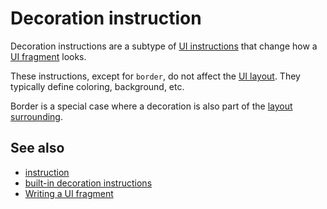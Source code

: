 # Decoration instruction

Decoration instructions are a subtype of [UI instructions](def://) that change how a
[UI fragment](def://) looks.

These instructions, except for `border`, do not affect the [UI layout](def://). They typically
define coloring, background, etc.

Border is a special case where a decoration is also part of the [layout surrounding](def://).

## See also

- [instruction](def://)
- [built-in decoration instructions](guide://)
- [Writing a UI fragment](guide://)